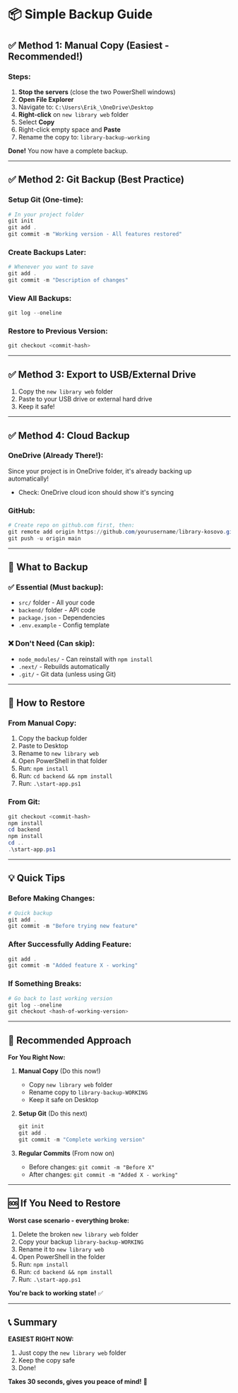# 📦 Simple Backup Guide

## ✅ Method 1: Manual Copy (Easiest - Recommended!)

### Steps:
1. **Stop the servers** (close the two PowerShell windows)
2. **Open File Explorer**
3. Navigate to: `C:\Users\Erik_\OneDrive\Desktop`
4. **Right-click** on `new library web` folder
5. Select **Copy**
6. Right-click empty space and **Paste**
7. Rename the copy to: `library-backup-working`

**Done!** You now have a complete backup.

---

## ✅ Method 2: Git Backup (Best Practice)

### Setup Git (One-time):
```powershell
# In your project folder
git init
git add .
git commit -m "Working version - All features restored"
```

### Create Backups Later:
```powershell
# Whenever you want to save
git add .
git commit -m "Description of changes"
```

### View All Backups:
```powershell
git log --oneline
```

### Restore to Previous Version:
```powershell
git checkout <commit-hash>
```

---

## ✅ Method 3: Export to USB/External Drive

1. Copy the `new library web` folder
2. Paste to your USB drive or external hard drive
3. Keep it safe!

---

## ✅ Method 4: Cloud Backup

### OneDrive (Already There!):
Since your project is in OneDrive folder, it's already backing up automatically!
- Check: OneDrive cloud icon should show it's syncing

### GitHub:
```powershell
# Create repo on github.com first, then:
git remote add origin https://github.com/yourusername/library-kosovo.git
git push -u origin main
```

---

## 📝 What to Backup

### ✅ Essential (Must backup):
- `src/` folder - All your code
- `backend/` folder - API code
- `package.json` - Dependencies
- `.env.example` - Config template

### ❌ Don't Need (Can skip):
- `node_modules/` - Can reinstall with `npm install`
- `.next/` - Rebuilds automatically
- `.git/` - Git data (unless using Git)

---

## 🔄 How to Restore

### From Manual Copy:
1. Copy the backup folder
2. Paste to Desktop
3. Rename to `new library web`
4. Open PowerShell in that folder
5. Run: `npm install`
6. Run: `cd backend && npm install`
7. Run: `.\start-app.ps1`

### From Git:
```powershell
git checkout <commit-hash>
npm install
cd backend
npm install
cd ..
.\start-app.ps1
```

---

## 💡 Quick Tips

### Before Making Changes:
```powershell
# Quick backup
git add .
git commit -m "Before trying new feature"
```

### After Successfully Adding Feature:
```powershell
git add .
git commit -m "Added feature X - working"
```

### If Something Breaks:
```powershell
# Go back to last working version
git log --oneline
git checkout <hash-of-working-version>
```

---

## 🎯 Recommended Approach

**For You Right Now:**

1. **Manual Copy** (Do this now!)
   - Copy `new library web` folder
   - Rename copy to `library-backup-WORKING`
   - Keep it safe on Desktop

2. **Setup Git** (Do this next)
   ```powershell
   git init
   git add .
   git commit -m "Complete working version"
   ```

3. **Regular Commits** (From now on)
   - Before changes: `git commit -m "Before X"`
   - After changes: `git commit -m "Added X - working"`

---

## 🆘 If You Need to Restore

**Worst case scenario - everything broke:**

1. Delete the broken `new library web` folder
2. Copy your backup `library-backup-WORKING`
3. Rename it to `new library web`
4. Open PowerShell in the folder
5. Run: `npm install`
6. Run: `cd backend && npm install`  
7. Run: `.\start-app.ps1`

**You're back to working state!** ✅

---

## 📞 Summary

**EASIEST RIGHT NOW:**
1. Just copy the `new library web` folder
2. Keep the copy safe
3. Done!

**Takes 30 seconds, gives you peace of mind!** 🎉

